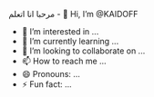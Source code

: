 مرحبا انا اتعلم - 👋 Hi, I’m @KAIDOFF
- 👀 I’m interested in ...
- 🌱 I’m currently learning ...
- 💞️ I’m looking to collaborate on ...
- 📫 How to reach me ...
- 😄 Pronouns: ...
- ⚡ Fun fact: ...

<!---
KAIDOFF/KAIDOFF is a ✨ special ✨ repository because its `README.md` (this file) appears on your GitHub profile.
You can click the Preview link to take a look at your changes.
--->
